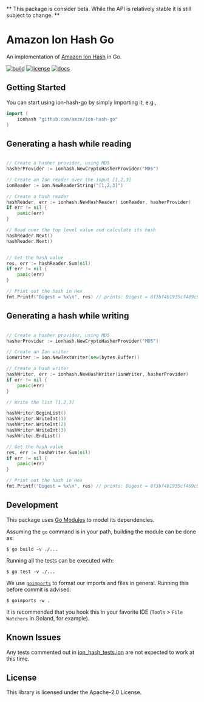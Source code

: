 ** This package is consider beta. While the API is relatively stable it is still subject to change. **

# Amazon Ion Hash Go

An implementation of [Amazon Ion Hash](http://amzn.github.io/ion-hash) in Go.

[![build](https://github.com/amzn/ion-hash-go/workflows/Build/badge.svg)](https://github.com/amzn/ion-hash-go/actions?query=workflow%3ABuild)
[![license](https://img.shields.io/hexpm/l/plug.svg)](https://github.com/amzn/ion-hash-go/blob/master/LICENSE)
[![docs](https://img.shields.io/badge/docs-api-green.svg?style=flat-square)](https://pkg.go.dev/github.com/amzn/ion-hash-go?tab=doc)

## Getting Started

You can start using ion-hash-go by simply importing it, e.g.,

```Go
import (
	ionhash "github.com/amzn/ion-hash-go"
)
```

## Generating a hash while reading

```Go

// Create a hasher provider, using MD5
hasherProvider := ionhash.NewCryptoHasherProvider("MD5")

// Create an Ion reader over the input [1,2,3]
ionReader := ion.NewReaderString("[1,2,3]")

// Create a hash reader
hashReader, err := ionhash.NewHashReader( ionReader, hasherProvider)
if err != nil {
	panic(err)
}

// Read over the top level value and calculate its hash
hashReader.Next()
hashReader.Next()


// Get the hash value
res, err := hashReader.Sum(nil)
if err != nil {
	panic(err)
}

// Print out the hash in Hex
fmt.Printf("Digest = %x\n", res) // prints: Digest = 8f3bf4b1935cf469c9c10c31524b2625

```

## Generating a hash while writing

```Go

// Create a hasher provider, using MD5
hasherProvider := ionhash.NewCryptoHasherProvider("MD5")

// Create an Ion writer
ionWriter := ion.NewTextWriter(new(bytes.Buffer))

// Create a hash writer
hashWriter, err := ionhash.NewHashWriter(ionWriter, hasherProvider)
if err != nil {
	panic(err)
}

// Write the list [1,2,3]

hashWriter.BeginList()
hashWriter.WriteInt(1)
hashWriter.WriteInt(2)
hashWriter.WriteInt(3)
hashWriter.EndList()

// Get the hash value
res, err := hashWriter.Sum(nil)
if err != nil {
	panic(err)
}

// Print out the hash in Hex
fmt.Printf("Digest = %x\n", res) // prints: Digest = 8f3bf4b1935cf469c9c10c31524b2625/

```

## Development

This package uses [Go Modules](https://github.com/golang/go/wiki/Modules) to model
its dependencies.

Assuming the `go` command is in your path, building the module can be done as:

```
$ go build -v ./...
```

Running all the tests can be executed with:

```
$ go test -v ./...
```

We use [`goimports`](https://pkg.go.dev/golang.org/x/tools/cmd/goimports?tab=doc) to format
our imports and files in general.  Running this before commit is advised:

```
$ goimports -w .
```

It is recommended that you hook this in your favorite IDE (`Tools` > `File Watchers` in Goland, for example).

## Known Issues

Any tests commented out in
[ion_hash_tests.ion](https://github.com/amzn/ion-hash-go/blob/master/ion_hash_tests.ion)
are not expected to work at this time.

## License

This library is licensed under the Apache-2.0 License.
